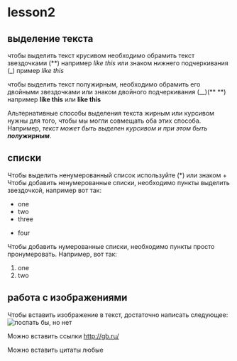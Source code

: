 #  lesson2

## выделение текста

чтобы выделить текст крусивом необходимо  обрамить текст звездочками (**)  например  *like this* или знаком нижнего подчеркивания (_) пример _like this_

чтобы выделить текст полужирным, необходимо обрамить  его двойными звездочками или знаком двойного подчеркивания (__)(** **) например **like this**  или  __like  this__

Альтернативные способы выделения текста  жирным  или курсивом нужны  для того, чтобы мы могли совмещать оба этих  способа.  Например, _текст может быть выделен  курсивом  и при  этом быть **полужирным**_.



## списки

Чтобы выделить ненумерованный  список используйте (*) или знаком +
Чтобы добавить ненумерованные списки,  необходимо пункты выделить звездочкой, например вот так:
*  one
* two
* three
+ four


Чтобы добавить нумерованные списки, необходимо пункты просто пронумеровать. Например, вот так:
1. one
2. two



## работа с изображениями

Чтобы вставить изображение  в текст,  достаточно написать следующее: ![поспать бы, но нет](IMG_1109.jpg)

Можно вставить ссылки <http://gb.ru/>

Можно вставить цитаты любые





